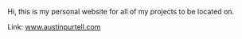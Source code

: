 Hi, this is my personal website for all of my projects to be located on.  

Link: www.austinpurtell.com
